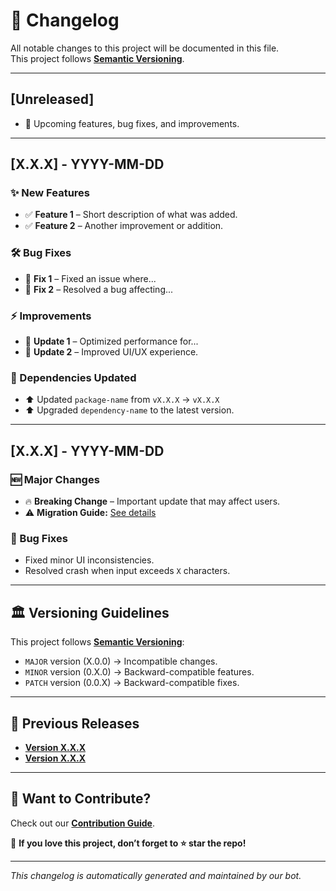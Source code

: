 # 📜 Changelog

All notable changes to this project will be documented in this file.  
This project follows **[Semantic Versioning](https://semver.org/)**.

---

## [Unreleased]

- 🚀 Upcoming features, bug fixes, and improvements.

---

## [X.X.X] - YYYY-MM-DD

### ✨ New Features

- ✅ **Feature 1** – Short description of what was added.
- ✅ **Feature 2** – Another improvement or addition.

### 🛠 Bug Fixes

- 🐞 **Fix 1** – Fixed an issue where...
- 🐞 **Fix 2** – Resolved a bug affecting...

### ⚡ Improvements

- 📌 **Update 1** – Optimized performance for...
- 📌 **Update 2** – Improved UI/UX experience.

### 🔗 Dependencies Updated

- ⬆️ Updated `package-name` from `vX.X.X` → `vX.X.X`
- ⬆️ Upgraded `dependency-name` to the latest version.

---

## [X.X.X] - YYYY-MM-DD

### 🆕 Major Changes

- 🔥 **Breaking Change** – Important update that may affect users.
- ⚠️ **Migration Guide:** [See details](https://github.com/<your-username>/<your-repo>/releases/tag/vX.X.X)

### 🐛 Bug Fixes

- Fixed minor UI inconsistencies.
- Resolved crash when input exceeds `X` characters.

---

## 🏛 Versioning Guidelines

This project follows **[Semantic Versioning](https://semver.org/)**:

- `MAJOR` version (X.0.0) → Incompatible changes.
- `MINOR` version (0.X.0) → Backward-compatible features.
- `PATCH` version (0.0.X) → Backward-compatible fixes.

---

## 📜 Previous Releases

- **[Version X.X.X](https://github.com/<your-username>/<your-repo>/releases/tag/vX.X.X)**
- **[Version X.X.X](https://github.com/<your-username>/<your-repo>/releases/tag/vX.X.X)**

---

## 🌟 Want to Contribute?

Check out our **[Contribution Guide](CONTRIBUTING.md)**.

📌 **If you love this project, don’t forget to ⭐ star the repo!**

---

_This changelog is automatically generated and maintained by our bot._
